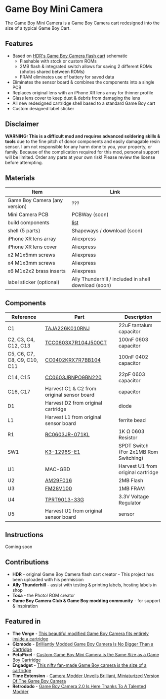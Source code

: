 # Game Boy Mini Camera
The Game Boy Mini Camera is a Game Boy Camera cart redesigned into the size of a typical Game Boy Cart.

## Features
* Based on [HDR's Game Boy Camera flash cart](https://github.com/HDR/Gameboy-Camera-Flashcart) schematic
  * Flashable with stock or custom ROMs
  * 2MB flash & integrated switch allows for saving 2 different ROMs (photos shared between ROMs)
  * FRAM eliminates use of battery for saved data
* Eliminates the sensor board & combines the components into a single PCB
* Replaces original lens with an iPhone XR lens array for thinner profile
* Glass lens cover to keep dust & debris from damaging the lens
* All new redesigned cartridge shell based to a standard Game Boy cart
* Custom designed label sticker

## Disclaimer
**WARNING: This is a difficult mod and requires advanced soldering skills & tools** due to the fine pitch of donor components and easily damagable resin sensor. I am not responsible for any harm done to you, your property, or family. Because of the complication required for this mod, personal support will be limited. Order any parts at your own risk! Please review the license before attempting.

## Materials
| Item | Link |
| - | - |
| Game Boy Camera (any version) | ??? |
| Mini Camera PCB | PCBWay (soon) |
| build components | [list](https://github.com/gameboycamera/game-boy-mini-camera/tree/main#components) |
| shell (5 parts} | Shapeways / download (soon) | 
| iPhone XR lens array | Aliexpress |
| iPhone XR lens cover | Aliexpress |
| x2 M1x5mm screws | Aliexpress |
| x4 M1x3mm screws | Aliexpress |
| x6 M1x2x2 brass inserts | Aliexpress |
| label sticker (optional) | Ally Thunderhill / included in shell download (soon) |

## Components
| Reference | Part | Description |
|-|-|-|
| C1 | [TAJA226K010RNJ](https://www.lcsc.com/product-detail/_Kyocera-AVX-_C11366.html) | 22uF tantalum capacitor |
| C2, C3, C4, C12, C13 | [TCC0603X7R104J500CT](https://www.lcsc.com/product-detail/Multilayer-Ceramic-Capacitors-MLCC-SMD-SMT_CCTC-TCC0603X7R104J500CT_C282518.html) | 100nF 0603 capacitor |
| C5, C6, C7, C8, C9, C10, C11 | [CC0402KRX7R7BB104](https://lcsc.com/product-detail/Multilayer-Ceramic-Capacitors-MLCC-SMD-SMT_YAGEO-CC0402KRX7R7BB104_C60474.html) | 100nF 0402 capacitor |
| C14, C15 | [CC0603JRNPO9BN220](https://www.lcsc.com/product-detail/Multilayer-Ceramic-Capacitors-MLCC-SMD-SMT_YAGEO-CC0603JRNPO9BN220_C105620.html) | 22pF 0603 capacitor |
| C16, C17 | Harvest C1 & C2 from original sensor board | capacitor |
| D1 | Harvest D2 from original cartridge | diode |
| L1 | Harvest L1 from original sensor board | ferrite bead |
| R1 | [RC0603JR-071KL](https://www.lcsc.com/product-detail/Chip-Resistor-Surface-Mount_YAGEO-RC0603JR-071KL_C14676.html) | 1K Ω 0603 Resistor |
| SW1 | [K3-1296S-E1](https://www.lcsc.com/product-detail/Slide-Switches_Korean-Hroparts-Elec-K3-1296S-E1_C128955.html)| SPDT Switch (For 2x1MB Rom Switching) |
| U1 | MAC-GBD | Harvest U1 from original cartridge |
| U2 | [AM29F016](https://www.aliexpress.com/item/33043533022.html) | 2MB Flash |
| U3 | [FM28V100](https://www.aliexpress.com/item/4001322883101.html) | 1MB FRAM |
| U4 | [TPRT9013-33G](https://www.lcsc.com/product-detail/Linear-Voltage-Regulators-LDO_TECH-PUBLIC-TPRT9013-33GB_C587158.html) | 3.3V Voltage Regulator |
| U5 | Harvest U1 from original sensor board | sensor |

## Instructions
Coming soon

## Contributions
* **HDR** - original Game Boy Camera flash cart creator - This project has been uploaded with his permission
* **Ally Thunderhill** - assist with testing & printing labels, hosting labels in shop
* **Toxa** - the Photo! ROM creator
* **Game Boy Camera Club & Game Boy modding community** - for support & inspiration

## Featured in
* **The Verge** - [This beautiful modified Game Boy Camera fits entirely inside a cartridge](https://www.theverge.com/23780036/game-boy-camera-mini-mod-christopher-graves)
* **Gizmodo** - [Brilliantly Modded Game Boy Camera Is No Bigger Than a Cartridge](https://gizmodo.com/brilliantly-modded-game-boy-camera-is-no-bigger-than-a-1850595045)
* **PetaPixel** - [Custom Game Boy Mini Camera is the Same Size as a Game Boy Cartridge](https://petapixel.com/2023/06/30/custom-game-boy-mini-camera-is-the-same-size-as-a-game-boy-cartridge/)
* **Engadget** - [This nifty fan-made Game Boy camera is the size of a cartridge](https://www.engadget.com/this-nifty-fan-made-game-boy-camera-is-the-size-of-a-cartridge-185209536.html)
* **Time Extension** - [Camera Modder Unveils Brilliant, Miniaturized Version Of The Game Boy Camera](https://www.timeextension.com/news/2023/06/camera-modder-unveils-brilliant-miniaturized-version-of-the-game-boy-camera)
* **Retrododo** - [Game Boy Camera 2.0 Is Here Thanks To A Talented Modder](https://retrododo.com/game-boy-mini-camera/)
  
